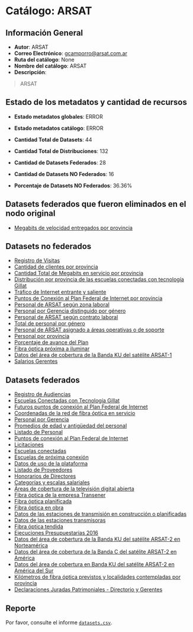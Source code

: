 
# Catálogo: ARSAT

## Información General

- **Autor**: ARSAT
- **Correo Electrónico**: gcamporro@arsat.com.ar
- **Ruta del catálogo**: None
- **Nombre del catálogo**: ARSAT
- **Descripción**:

> ARSAT

## Estado de los metadatos y cantidad de recursos

- **Estado metadatos globales**: ERROR
- **Estado metadatos catálogo**: ERROR
- **Cantidad Total de Datasets**: 44
- **Cantidad Total de Distribuciones**: 132

- **Cantidad de Datasets Federados**: 28
- **Cantidad de Datasets NO Federados**: 16
- **Porcentaje de Datasets NO Federados**: 36.36%

## Datasets federados que fueron eliminados en el nodo original

- [Megabits de velocidad entregados por provincia](http://datos.arsat.com.ar/dataviews/235847/megabits-de-velocidad-entregados-por-provincia/)

## Datasets no federados

- [Registro de Visitas](None)
- [Cantidad de clientes por provincia](None)
- [Cantidad Total de Megabits en servicio por provincia](None)
- [Distribución por provincia de las escuelas conectadas con tecnología Gillat](None)
- [Tráfico de Internet entrante y saliente](None)
- [Puntos de Conexión al Plan Federal de Internet por provincia](None)
- [Personal de ARSAT según zona laboral](None)
- [Personal por Gerencia distinguido por género](None)
- [Personal de ARSAT según contrato laboral](None)
- [Total de personal por género](None)
- [Personal de ARSAT asignado a áreas operativas o de soporte](None)
- [Personal por provincia](None)
- [Porcentaje de avance del Plan](None)
- [Fibra óptica próxima a iluminar](None)
- [Datos del área de cobertura de la Banda KU del satélite ARSAT-1](None)
- [Salarios Gerentes](None)

## Datasets federados

- [Registro de Audiencias](None)
- [Escuelas Conectadas con Tecnología Gillat](None)
- [Futuros puntos de conexión al Plan Federal de Internet](None)
- [Coordenadas de la red de fibra óptica en servicio](None)
- [Personal por Gerencia](None)
- [Promedios de edad y antigüedad del personal](None)
- [Listado de Personal](None)
- [Puntos de conexión al Plan Federal de Internet](None)
- [Licitaciones](None)
- [Escuelas conectadas](None)
- [Escuelas de próxima conexión](None)
- [Datos de uso de la plataforma](None)
- [Listado de Proveedores](None)
- [Honorarios de Directores](None)
- [Categorías y escalas salariales](None)
- [Áreas de cobertura de la televisión digital abierta](None)
- [Fibra óptica de la empresa Transener](None)
- [Fibra óptica planificada](None)
- [Fibra óptica en obra](None)
- [Datos de las estaciones de transmisión en construcción o planificadas](None)
- [Datos de las estaciones transmisoras](None)
- [Fibra óptica tendida](None)
- [Ejecuciones Presupuestarias 2016](None)
- [Datos del área de cobertura de la Banda KU del satélite ARSAT-2 en Norteamérica](None)
- [Datos del área de cobertura de la Banda C del satélite ARSAT-2 en América](None)
- [Datos del área de cobertura en Banda KU del satélite ARSAT-2 en América del Sur](None)
- [Kilómetros de fibra óptica previstos y localidades contempladas por provincia](None)
- [Declaraciones Juradas Patrimoniales - Directorio y Gerentes](None)

## Reporte

Por favor, consulte el informe [`datasets.csv`](datasets.csv).
